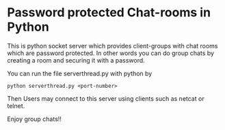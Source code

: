 # Password protected Chat-rooms in Python
This is python socket server which provides client-groups with chat rooms
which are password protected.
In other words you can do group chats by creating a room and securing it with a password.

You can run the file serverthread.py with python by
```
python serverthread.py <port-number>
```
Then Users may connect to this server using clients such as netcat or telnet.

Enjoy group chats!!

